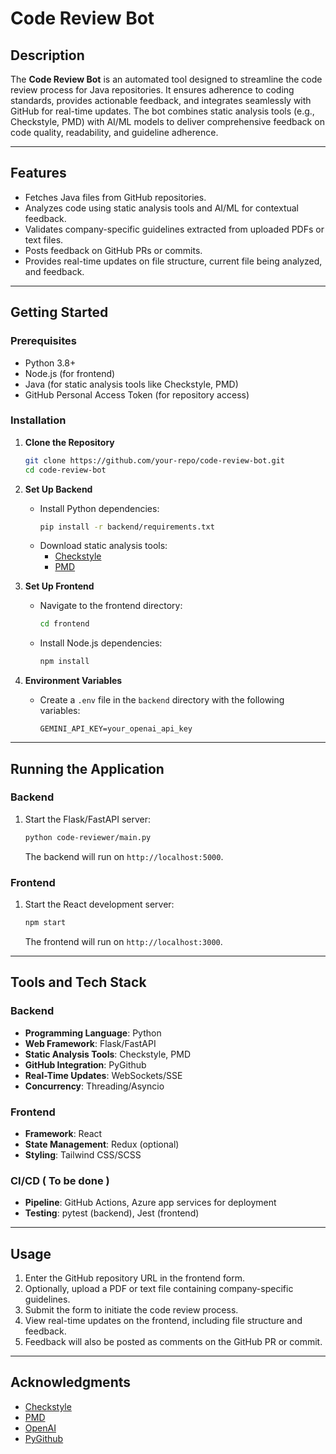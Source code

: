 # Code Review Bot

## Description
The **Code Review Bot** is an automated tool designed to streamline the code review process for Java repositories. It ensures adherence to coding standards, provides actionable feedback, and integrates seamlessly with GitHub for real-time updates. The bot combines static analysis tools (e.g., Checkstyle, PMD) with AI/ML models to deliver comprehensive feedback on code quality, readability, and guideline adherence.

---

## Features
- Fetches Java files from GitHub repositories.
- Analyzes code using static analysis tools and AI/ML for contextual feedback.
- Validates company-specific guidelines extracted from uploaded PDFs or text files.
- Posts feedback on GitHub PRs or commits.
- Provides real-time updates on file structure, current file being analyzed, and feedback.

---

## Getting Started

### Prerequisites
- Python 3.8+
- Node.js (for frontend)
- Java (for static analysis tools like Checkstyle, PMD)
- GitHub Personal Access Token (for repository access)

### Installation

1. **Clone the Repository**
   ```bash
   git clone https://github.com/your-repo/code-review-bot.git
   cd code-review-bot
   ```

2. **Set Up Backend**
   - Install Python dependencies:
     ```bash
     pip install -r backend/requirements.txt
     ```
   - Download static analysis tools:
     - [Checkstyle](https://checkstyle.org/)
     - [PMD](https://pmd.github.io/)

3. **Set Up Frontend**
   - Navigate to the frontend directory:
     ```bash
     cd frontend
     ```
   - Install Node.js dependencies:
     ```bash
     npm install
     ```

4. **Environment Variables**
   - Create a `.env` file in the `backend` directory with the following variables:
     ```env
     GEMINI_API_KEY=your_openai_api_key
     ```

---

## Running the Application

### Backend
1. Start the Flask/FastAPI server:
   ```bash
   python code-reviewer/main.py
   ```
   The backend will run on `http://localhost:5000`.

### Frontend
1. Start the React development server:
   ```bash
   npm start
   ```
   The frontend will run on `http://localhost:3000`.

---

## Tools and Tech Stack

### Backend
- **Programming Language**: Python
- **Web Framework**: Flask/FastAPI
- **Static Analysis Tools**: Checkstyle, PMD
- **GitHub Integration**: PyGithub
- **Real-Time Updates**: WebSockets/SSE
- **Concurrency**: Threading/Asyncio

### Frontend
- **Framework**: React
- **State Management**: Redux (optional)
- **Styling**: Tailwind CSS/SCSS

### CI/CD ( To be done )
- **Pipeline**: GitHub Actions, Azure app services for deployment 
- **Testing**: pytest (backend), Jest (frontend)

---

## Usage
1. Enter the GitHub repository URL in the frontend form.
2. Optionally, upload a PDF or text file containing company-specific guidelines.
3. Submit the form to initiate the code review process.
4. View real-time updates on the frontend, including file structure and feedback.
5. Feedback will also be posted as comments on the GitHub PR or commit.

---

## Acknowledgments
- [Checkstyle](https://checkstyle.org/)
- [PMD](https://pmd.github.io/)
- [OpenAI](https://openai.com/)
- [PyGithub](https://pygithub.readthedocs.io/)
```
